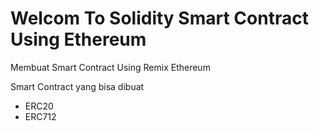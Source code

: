 # Welcom To Solidity Smart Contract Using Ethereum
Membuat  Smart Contract Using Remix Ethereum

Smart Contract yang bisa dibuat
- ERC20
- ERC712
